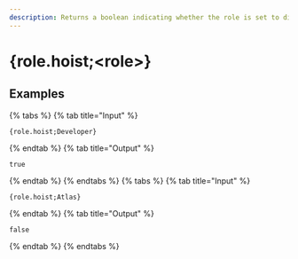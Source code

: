 ```yaml
---
description: Returns a boolean indicating whether the role is set to display members separately from online members.
---
```

# {role.hoist;&lt;role>}
## Examples
{% tabs %}
{% tab title="Input" %}
```text
{role.hoist;Developer}
```
{% endtab %}
{% tab title="Output" %}
```text
true
```
{% endtab %}
{% endtabs %}
{% tabs %}
{% tab title="Input" %}
```text
{role.hoist;Atlas}
```
{% endtab %}
{% tab title="Output" %}
```text
false
```
{% endtab %}
{% endtabs %}
